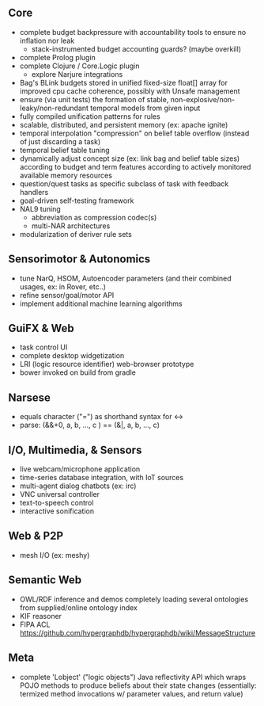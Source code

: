 Core
----
 * complete budget backpressure with accountability tools to ensure no inflation nor leak
   * stack-instrumented budget accounting guards? (maybe overkill)
 * complete Prolog plugin
 * complete Clojure / Core.Logic plugin
   * explore Narjure integrations
 * Bag's BLink budgets stored in unified fixed-size float[] array for improved cpu cache coherence, possibly with Unsafe management
 * ensure (via unit tests) the formation of stable, non-explosive/non-leaky/non-redundant temporal models from given input
 * fully compiled unification patterns for rules
 * scalable, distributed, and persistent memory (ex: apache ignite)
 * temporal interpolation "compression" on belief table overflow (instead of just discarding a task)
 * temporal belief table tuning
 * dynamically adjust concept size (ex: link bag and belief table sizes) according to budget and term features according to actively monitored available memory resources
 * question/quest tasks as specific subclass of task with feedback handlers
 * goal-driven self-testing framework
 * NAL9 tuning
   * abbreviation as compression codec(s)
   * multi-NAR architectures
 * modularization of deriver rule sets

Sensorimotor & Autonomics
-------------------------
 * tune NarQ, HSOM, Autoencoder parameters (and their combined usages, ex: in Rover, etc..)
 * refine sensor/goal/motor API
 * implement additional machine learning algorithms

GuiFX & Web
-----------
 * task control UI
 * complete desktop widgetization
 * LRI (logic resource identifier) web-browser prototype
 * bower invoked on build from gradle

Narsese
-------
 * equals character ("=") as shorthand syntax for <->
 * parse: (&&+0, a, b, ..., c ) == (&|, a, b, ..., c)

I/O, Multimedia, & Sensors
--------------------------
 * live webcam/microphone application
 * time-series database integration, with IoT sources
 * multi-agent dialog chatbots (ex: irc)
 * VNC universal controller
 * text-to-speech control
 * interactive sonification

Web & P2P
---------
 * mesh I/O (ex: meshy)

Semantic Web
------------
 * OWL/RDF inference and demos completely loading several ontologies from supplied/online ontology index
 * KIF reasoner
 * FIPA ACL https://github.com/hypergraphdb/hypergraphdb/wiki/MessageStructure

Meta
----
  * complete 'Lobject' ("logic objects") Java reflectivity API which wraps POJO methods to produce beliefs about their state changes (essentially: termized method invocations w/ parameter values, and return value)